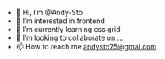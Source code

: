- 👋 Hi, I’m @Andy-Sto
- 👀 I’m interested in frontend
- 🌱 I’m currently learning css grid
- 💞️ I’m looking to collaborate on ...
- 📫 How to reach me andysto75@gmai.com
